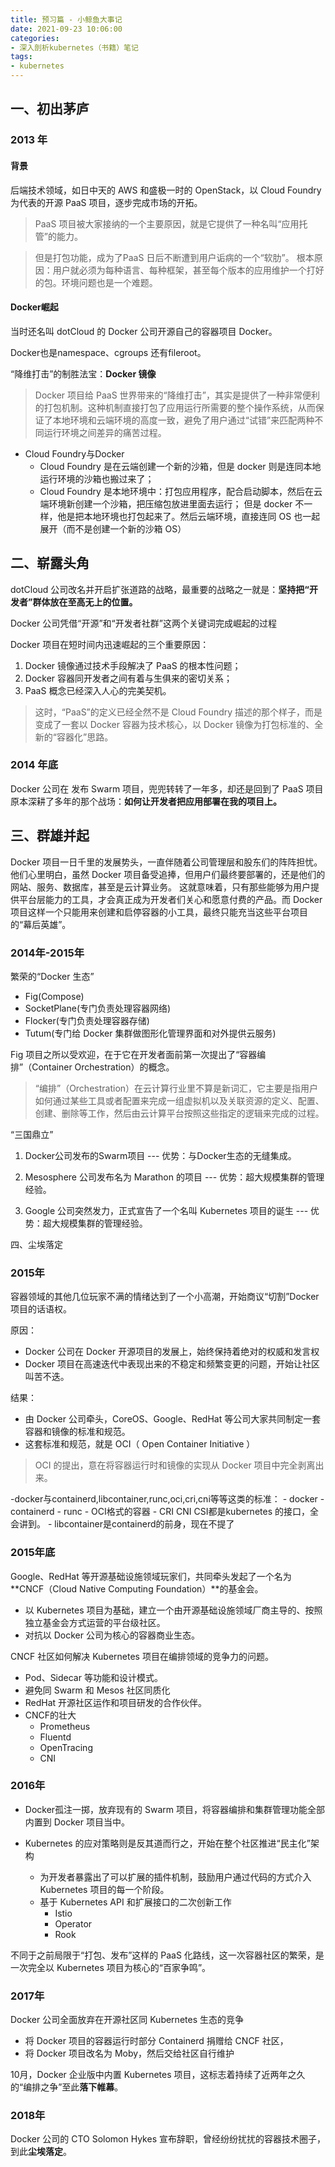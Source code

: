 ```yaml
---
title: 预习篇 - 小鲸鱼大事记
date: 2021-09-23 10:06:00
categories: 
- 深入剖析kubernetes（书籍）笔记
tags:
- kubernetes
---
```


## 一、初出茅庐

### **2013 年**
#### 背景

后端技术领域，如日中天的 AWS 和盛极一时的 OpenStack，以 Cloud Foundry 为代表的开源 PaaS 项目，逐步完成市场的开拓。

>PaaS 项目被大家接纳的一个主要原因，就是它提供了一种名叫“应用托管”的能力。

>但是打包功能，成为了PaaS 日后不断遭到用户诟病的一个“软肋”。
>根本原因：用户就必须为每种语言、每种框架，甚至每个版本的应用维护一个打好的包。环境问题也是一个难题。


#### Docker崛起

当时还名叫 dotCloud 的 Docker 公司开源自己的容器项目 Docker。

Docker也是namespace、cgroups 还有fileroot。

“降维打击”的制胜法宝：**Docker 镜像**

>Docker 项目给 PaaS 世界带来的“降维打击”，其实是提供了一种非常便利的打包机制。这种机制直接打包了应用运行所需要的整个操作系统，从而保证了本地环境和云端环境的高度一致，避免了用户通过“试错”来匹配两种不同运行环境之间差异的痛苦过程。

- Cloud Foundry与Docker
	- Cloud Foundry 是在云端创建一个新的沙箱，但是 docker 则是连同本地运行环境的沙箱也搬过来了； 
	- Cloud Foundry 是本地环境中：打包应用程序，配合启动脚本，然后在云端环境新创建一个沙箱，把压缩包放进里面去运行； 但是 docker 不一样，他是把本地环境也打包起来了。然后云端环境，直接连同 OS 也一起展开（而不是创建一个新的沙箱 OS）

## 二、崭露头角

dotCloud 公司改名并开启扩张道路的战略，最重要的战略之一就是：**坚持把“开发者”群体放在至高无上的位置。**

Docker 公司凭借“开源”和“开发者社群”这两个关键词完成崛起的过程

Docker 项目在短时间内迅速崛起的三个重要原因：
1. Docker 镜像通过技术手段解决了 PaaS 的根本性问题；
2. Docker 容器同开发者之间有着与生俱来的密切关系；
3. PaaS 概念已经深入人心的完美契机。

>这时，“PaaS”的定义已经全然不是 Cloud Foundry 描述的那个样子，而是变成了一套以 Docker 容器为技术核心，以 Docker 镜像为打包标准的、全新的“容器化”思路。

### **2014 年底**
Docker 公司在 发布 Swarm 项目，兜兜转转了一年多，却还是回到了 PaaS 项目原本深耕了多年的那个战场：**如何让开发者把应用部署在我的项目上。**

## 三、群雄并起

Docker 项目一日千里的发展势头，一直伴随着公司管理层和股东们的阵阵担忧。他们心里明白，虽然 Docker 项目备受追捧，但用户们最终要部署的，还是他们的网站、服务、数据库，甚至是云计算业务。
这就意味着，只有那些能够为用户提供平台层能力的工具，才会真正成为开发者们关心和愿意付费的产品。而 Docker 项目这样一个只能用来创建和启停容器的小工具，最终只能充当这些平台项目的“幕后英雄”。

### **2014年**-2015年

繁荣的“Docker 生态”
- Fig(Compose)
- SocketPlane(专门负责处理容器网络)
- Flocker(专门负责处理容器存储)
- Tutum(专门给 Docker 集群做图形化管理界面和对外提供云服务)

Fig 项目之所以受欢迎，在于它在开发者面前第一次提出了“容器编排”（Container Orchestration）的概念。

>“编排”（Orchestration）在云计算行业里不算是新词汇，它主要是指用户如何通过某些工具或者配置来完成一组虚拟机以及关联资源的定义、配置、创建、删除等工作，然后由云计算平台按照这些指定的逻辑来完成的过程。

“三国鼎立”

1. Docker公司发布的Swarm项目 --- 优势：与Docker生态的无缝集成。

2. Mesosphere 公司发布名为 Marathon 的项目 --- 优势：超大规模集群的管理经验。

3. Google 公司突然发力，正式宣告了一个名叫 Kubernetes 项目的诞生 --- 优势：超大规模集群的管理经验。


四、尘埃落定

### 2015年

容器领域的其他几位玩家不满的情绪达到了一个小高潮，开始商议“切割”Docker 项目的话语权。

原因：
- Docker 公司在 Docker 开源项目的发展上，始终保持着绝对的权威和发言权
- Docker 项目在高速迭代中表现出来的不稳定和频繁变更的问题，开始让社区叫苦不迭。

结果：
- 由 Docker 公司牵头，CoreOS、Google、RedHat 等公司大家共同制定一套容器和镜像的标准和规范。
- 这套标准和规范，就是 OCI（ Open Container Initiative ）

>OCI 的提出，意在将容器运行时和镜像的实现从 Docker 项目中完全剥离出来。

-docker与containerd,libcontainer,runc,oci,cri,cni等等这类的标准：
    - docker - containerd - runc - OCI格式的容器
    - CRI CNI CSI都是kubernetes 的接口，全会讲到。
    - libcontainer是containerd的前身，现在不提了

### 2015年底

Google、RedHat 等开源基础设施领域玩家们，共同牵头发起了一个名为 **CNCF（Cloud Native Computing Foundation）**的基金会。

- 以 Kubernetes 项目为基础，建立一个由开源基础设施领域厂商主导的、按照独立基金会方式运营的平台级社区。
- 对抗以 Docker 公司为核心的容器商业生态。

CNCF 社区如何解决 Kubernetes 项目在编排领域的竞争力的问题。
- Pod、Sidecar 等功能和设计模式。
- 避免同 Swarm 和 Mesos 社区同质化
- RedHat 开源社区运作和项目研发的合作伙伴。
- CNCF的壮大
	- Prometheus
	- Fluentd
	- OpenTracing
	- CNI

### 2016年

- Docker孤注一掷，放弃现有的 Swarm 项目，将容器编排和集群管理功能全部内置到 Docker 项目当中。

- Kubernetes 的应对策略则是反其道而行之，开始在整个社区推进“民主化”架构
	- 为开发者暴露出了可以扩展的插件机制，鼓励用户通过代码的方式介入 Kubernetes 项目的每一个阶段。
	- 基于 Kubernetes API 和扩展接口的二次创新工作
        - Istio
        - Operator
        - Rook

不同于之前局限于“打包、发布”这样的 PaaS 化路线，这一次容器社区的繁荣，是一次完全以 Kubernetes 项目为核心的“百家争鸣”。

### 2017年

Docker 公司全面放弃在开源社区同 Kubernetes 生态的竞争
- 将 Docker 项目的容器运行时部分 Containerd 捐赠给 CNCF 社区，
- 将 Docker 项目改名为 Moby，然后交给社区自行维护

10月，Docker 企业版中内置 Kubernetes 项目，这标志着持续了近两年之久的“编排之争”至此**落下帷幕**。

### 2018年

Docker 公司的 CTO Solomon Hykes 宣布辞职，曾经纷纷扰扰的容器技术圈子，到此**尘埃落定**。













